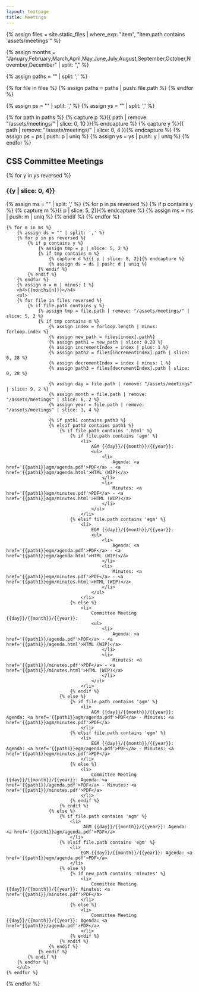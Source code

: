 ```yaml
---
layout: textpage
title: Meetings
---
```


<!-- PATH FORMAT:  assets/meetings/YYYY/MM/DD/agenda.pdf -->

{% assign files = site.static_files | where_exp: "item", "item.path contains 'assets/meetings'" %}


{% assign months = "January,February,March,April,May,June,July,August,September,October,November,December" | split: "," %}

{% assign paths = "" | split: ',' %}

{% for file in files %}
    {% assign paths = paths | push: file.path %}
{% endfor %}

{% assign ps = "" | split: ',' %}
{% assign ys = "" | split: ',' %}

{% for path in paths %}
    {% capture p %}{{ path | remove: "/assets/meetings/" | slice: 0, 10 }}{% endcapture %}
    {% capture y %}{{ path | remove: "/assets/meetings/" | slice: 0, 4 }}{% endcapture %}
    {% assign ps = ps | push: p | uniq %}
    {% assign ys = ys | push: y | uniq %}
{% endfor %}

<p>
<h2>CSS Committee Meetings</h2>
{% for y in ys reversed %}
    <h3>{{y | slice: 0, 4}}</h3>
    {% assign ms = "" | split: ',' %}
        {% for p in ps reversed %}
            {% if p contains y %}   
                {% capture m %}{{ p | slice: 5, 2}}{% endcapture %}
                {% assign ms = ms | push: m | uniq %}
            {% endif %}
        {% endfor %}

    {% for m in ms %}
        {% assign ds = "" | split: ',' %}
        {% for p in ps reversed %}
            {% if p contains y %}
                {% assign tmp = p | slice: 5, 2 %}
                {% if tmp contains m %}
                    {% capture d %}{{ p | slice: 8, 2}}{% endcapture %}
                    {% assign ds = ds | push: d | uniq %}
                {% endif %}
            {% endif %}
        {% endfor %}
        {% assign n = m | minus: 1 %}
        <h4>{{months[n]}}</h4>
        <ul>
        {% for file in files reversed %}
            {% if file.path contains y %}
                {% assign tmp = file.path | remove: "/assets/meetings/" | slice: 5, 2 %}
                {% if tmp contains m %}
                    {% assign index = forloop.length | minus: forloop.index %}
                    {% assign new_path = files[index].path%}
                    {% assign path1 = new_path | slice: 0,28 %}
                    {% assign incrementIndex = index | plus: 1 %}
                    {% assign path2 = files[incrementIndex].path | slice: 0, 28 %}
                    {% assign decrementIndex = index | minus: 1 %}
                    {% assign path3 = files[decrementIndex].path | slice: 0, 28 %}

                    {% assign day = file.path | remove: "/assets/meetings" | slice: 9, 2 %}
                    {% assign month = file.path | remove: "/assets/meetings" | slice: 6, 2 %}
                    {% assign year = file.path | remove: "/assets/meetings" | slice: 1, 4 %}

                    {% if path1 contains path3 %}
                    {% elsif path2 contains path1 %}
                        {% if file.path contains '.html' %}
                            {% if file.path contains 'agm' %}
                                <li>
                                    AGM {{day}}/{{month}}/{{year}}:
                                    <ul> 
                                        <li>
                                            Agenda: <a href='{{path1}}agm/agenda.pdf'>PDF</a> - <a href='{{path1}}agm/agenda.html'>HTML (WIP)</a>
                                        </li>
                                        <li>
                                            Minutes: <a href='{{path1}}agm/minutes.pdf'>PDF</a> - <a href='{{path1}}agm/minutes.html'>HTML (WIP)</a>
                                        </li>
                                    </ul>
                                </li>
                            {% elsif file.path contains 'egm' %}
                                <li>
                                    EGM {{day}}/{{month}}/{{year}}: 
                                    <ul>
                                        <li>
                                            Agenda: <a href='{{path1}}egm/agenda.pdf'>PDF</a> - <a href='{{path1}}egm/agenda.html'>HTML (WIP)</a>
                                        </li>
                                        <li>
                                            Minutes: <a href='{{path1}}egm/minutes.pdf'>PDF</a> - <a href='{{path1}}egm/minutes.html'>HTML (WIP)</a>
                                        </li>
                                    </ul>
                                </li>
                            {% else %}
                                <li>
                                    Committee Meeting {{day}}/{{month}}/{{year}}: 
                                    <ul>
                                        <li>
                                            Agenda: <a href='{{path1}}/agenda.pdf'>PDF</a> - <a href='{{path1}}/agenda.html'>HTML (WIP)</a>
                                        </li>
                                        <li>
                                            Minutes: <a href='{{path1}}/minutes.pdf'>PDF</a> - <a href='{{path1}}/minutes.html'>HTML (WIP)</a>
                                        </li>
                                    </ul>
                                </li>
                            {% endif %}
                        {% else %}
                            {% if file.path contains 'agm' %}
                                <li>
                                    AGM {{day}}/{{month}}/{{year}}: Agenda: <a href='{{path1}}agm/agenda.pdf'>PDF</a> - Minutes: <a href='{{path1}}agm/minutes.pdf'>PDF</a>
                                </li>
                            {% elsif file.path contains 'egm' %}
                                <li>
                                    EGM {{day}}/{{month}}/{{year}}: Agenda: <a href='{{path1}}egm/agenda.pdf'>PDF</a> - Minutes: <a href='{{path1}}egm/minutes.pdf'>PDF</a>
                                </li>
                            {% else %}
                                <li>
                                    Committee Meeting {{day}}/{{month}}/{{year}}: Agenda: <a href='{{path1}}/agenda.pdf'>PDF</a> - Minutes: <a href='{{path1}}/minutes.pdf'>PDF</a>
                                </li>
                            {% endif %}
                        {% endif %}
                    {% else %}
                        {% if file.path contains 'agm' %}
                            <li>
                                 AGM {{day}}/{{month}}/{{year}}: Agenda: <a href='{{path1}}agm/agenda.pdf'>PDF</a>
                            </li>
                        {% elsif file.path contains 'egm' %}
                            <li>
                                EGM {{day}}/{{month}}/{{year}}: Agenda: <a href='{{path1}}egm/agenda.pdf'>PDF</a>
                            </li>
                        {% else %}
                            {% if new_path contains 'minutes' %}
                                <li>
                                    Committee Meeting {{day}}/{{month}}/{{year}}: Minutes: <a href='{{path1}}/minutes.pdf'>PDF</a>
                                </li>
                            {% else %}
                                <li>
                                    Committee Meeting {{day}}/{{month}}/{{year}}: Agenda: <a href='{{path1}}/agenda.pdf'>PDF</a>
                                </li>
                            {% endif %}
                        {% endif %}
                    {% endif %}
                {% endif %}
            {% endif %}
        {% endfor %}
        </ul>     
    {% endfor %}
{% endfor %}
</p>
